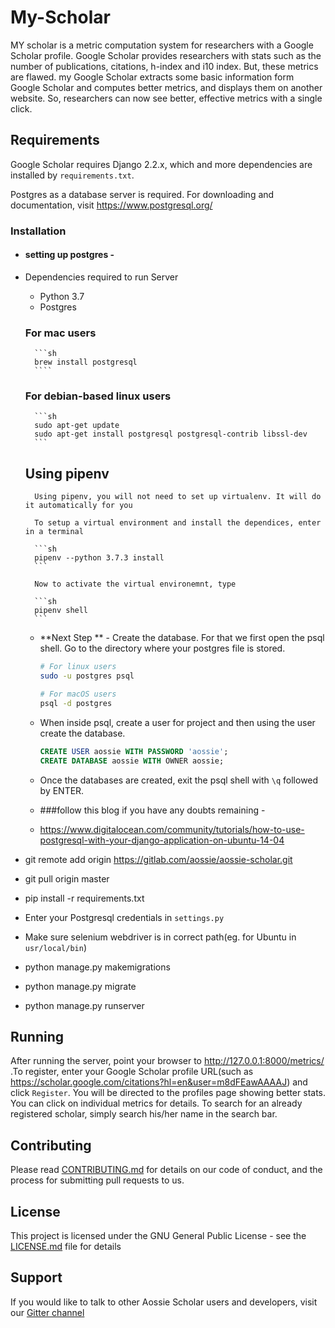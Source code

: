 # My-Scholar

MY scholar is a metric computation system for researchers with a Google Scholar profile. Google Scholar provides researchers with stats such as the number of publications, citations, h-index and i10 index. But, these metrics are flawed. my Google Scholar extracts some basic information form Google Scholar and computes better metrics, and displays them on another website. So, researchers can now see better, effective metrics with a single click.

## Requirements

Google Scholar requires Django 2.2.x, which and more dependencies are installed by ```requirements.txt```.

Postgres as a database server is required. For downloading and documentation, visit https://www.postgresql.org/


### Installation
 
* #### setting up postgres - 
* Dependencies required to run Server
    * Python 3.7
    * Postgres
    ### For mac users
        ```sh
        brew install postgresql
        ````
    ### For debian-based linux users
        ```sh
        sudo apt-get update
        sudo apt-get install postgresql postgresql-contrib libssl-dev
        ```
        
    ## Using pipenv
        
        Using pipenv, you will not need to set up virtualenv. It will do it automatically for you
        
        To setup a virtual environment and install the dependices, enter in a terminal
        
        ```sh
        pipenv --python 3.7.3 install
        ```
        
        Now to activate the virtual environemnt, type
        
        ```sh
        pipenv shell
        ```
        
        
    * **Next Step ** - Create the database. For that we first open the psql shell. Go to the directory where your postgres file is stored.
    
        ```sh
        # For linux users
        sudo -u postgres psql
        
        # For macOS users
        psql -d postgres
        ```
    
    * When inside psql, create a user for project and then using the user create the database. 
    
        ```sql
        CREATE USER aossie WITH PASSWORD 'aossie';
        CREATE DATABASE aossie WITH OWNER aossie;
        
        ```
    
    * Once the databases are created, exit the psql shell with `\q` followed by ENTER.
    * ###follow this blog if you have any doubts remaining - 
    * https://www.digitalocean.com/community/tutorials/how-to-use-postgresql-with-your-django-application-on-ubuntu-14-04   


* git remote add origin https://gitlab.com/aossie/aossie-scholar.git
* git pull origin master
* pip install -r requirements.txt
* Enter your Postgresql credentials in ```settings.py```
* Make sure selenium webdriver is in correct path(eg. for Ubuntu in `usr/local/bin`)
* python manage.py makemigrations
* python manage.py migrate
* python manage.py runserver

## Running
After running the server, point your browser to http://127.0.0.1:8000/metrics/ .To register, enter your Google Scholar profile URL(such as https://scholar.google.com/citations?hl=en&user=m8dFEawAAAAJ) and click ```Register```. You will be directed to the profiles page showing better stats. You can click on individual metrics for details. To search for an already registered scholar, simply search his/her name in the search bar.

## Contributing

Please read [CONTRIBUTING.md](https://gitlab.com/aossie/aossie-scholar/-/blob/master/CONTRIBUTING.md) for details on our code of conduct, and the process for submitting pull requests to us.


## License

This project is licensed under the GNU General Public License - see the [LICENSE.md](https://gitlab.com/adityabisoi/aossie-scholar/-/blob/master/LICENSE) file for details

## Support

If you would like to talk to other Aossie Scholar users and developers, visit our [Gitter channel](https://gitter.im/AOSSIE/AossieScholar)
